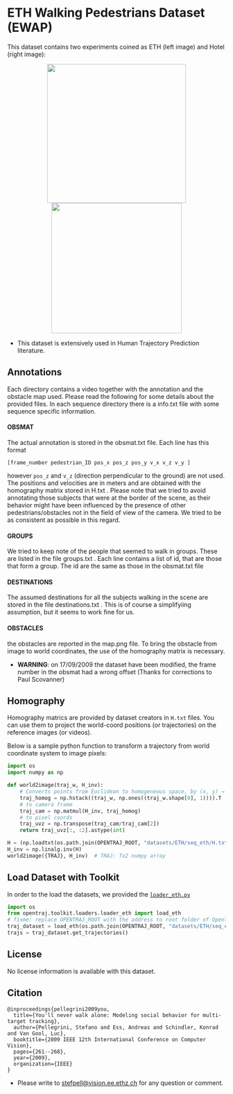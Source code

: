 # ETH Walking Pedestrians Dataset (EWAP)
This dataset contains two experiments coined as ETH (left image) and Hotel (right image):
<p align='center'>
  <img src='./seq_eth/reference.png' width=320\>
  <img src='./seq_hotel/reference.png' width=300\>
</p>

* This dataset is extensively used in Human Trajectory Prediction literature.

## Annotations

Each directory contains a video together with the annotation and the obstacle map used. Please read the following for some details about the provided files. In each sequence directory there is a info.txt file with some sequence specific information.

#### OBSMAT
The actual annotation is stored in the obsmat.txt file. Each line has this format

```
[frame_number pedestrian_ID pos_x pos_z pos_y v_x v_z v_y ]
```

however `pos_z` and `v_z` (direction perpendicular to the ground) are not used. The positions and velocities are in meters and are obtained with the homography matrix stored in H.txt .
Please note that we tried to avoid annotating those subjects that were at the border of the scene, as their behavior might have been influenced by the presence of other pedestrians/obstacles not in the field of view of the camera. We tried to be as consistent as possible in this regard. 

#### GROUPS
We tried to keep note of the people that seemed to walk in groups. These are listed in the file groups.txt . Each line contains a list of id, that are those that form a group. The id are the same as those in the obsmat.txt file 

#### DESTINATIONS
The assumed destinations for all the subjects walking in the scene are stored in the file destinations.txt . This is of course a simplifyiing assumption, but it seems to work fine for us.

#### OBSTACLES
the obstacles are reported in the map.png file. To bring the obstacle from image to world coordinates, the use of the homography matrix is necessary.

- **WARNING**: on 17/09/2009 the dataset have been modified, the frame number in the obsmat had a wrong offset (Thanks for corrections to Paul Scovanner)

## Homography
Homography matrics are provided by dataset creators in `H.txt` files. You can use them to project the world-coord positions (or trajectories) on the reference images (or videos).

Below is a sample python function to transform a trajectory from world coordinate system to image pixels:

```python
import os
import numpy as np

def world2image(traj_w, H_inv):    
    # Converts points from Euclidean to homogeneous space, by (x, y) → (x, y, 1)
    traj_homog = np.hstack((traj_w, np.ones((traj_w.shape[0], 1)))).T  
    # to camera frame
    traj_cam = np.matmul(H_inv, traj_homog)  
    # to pixel coords
    traj_uvz = np.transpose(traj_cam/traj_cam[2]) 
    return traj_uvz[:, :2].astype(int)    

H = (np.loadtxt(os.path.join(OPENTRAJ_ROOT, "datasets/ETH/seq_eth/H.txt")))
H_inv = np.linalg.inv(H)
world2image({TRAJ}, H_inv)  # TRAJ: Tx2 numpy array
```

## Load Dataset with Toolkit
In order to the load the datasets, we provided the [`loader_eth.py`](https://github.com/crowdbotp/OpenTraj/blob/55ae4190d6507c1e6555bb7ca053e59666a2e177/toolkit/loaders/loader_eth.py#L9)

```python
import os
from opentraj.toolkit.loaders.loader_eth import load_eth
# fixme: replace OPENTRAJ_ROOT with the address to root folder of OpenTraj
traj_dataset = load_eth(os.path.join(OPENTRAJ_ROOT, "datasets/ETH/seq_eth/obsmat.txt"))
trajs = traj_dataset.get_trajectories()
```

## License
No license information is available with this dataset.

## Citation
```
@inproceedings{pellegrini2009you,
  title={You'll never walk alone: Modeling social behavior for multi-target tracking},
  author={Pellegrini, Stefano and Ess, Andreas and Schindler, Konrad and Van Gool, Luc},
  booktitle={2009 IEEE 12th International Conference on Computer Vision},
  pages={261--268},
  year={2009},
  organization={IEEE}
}
```
* Please write to stefpell@vision.ee.ethz.ch for any question or comment.
